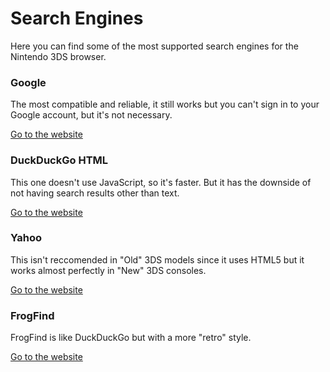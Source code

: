 # Search Engines

Here you can find some of the most supported search engines for the Nintendo 3DS browser.

### Google

The most compatible and reliable, it still works but you can't sign in to your Google account, but it's not necessary.

[Go to the website](https://google.com)

### DuckDuckGo HTML

This one doesn't use JavaScript, so it's faster. But it has the downside of not having search results other than text.

[Go to the website](https://html.duckduckgo.com/html/)

### Yahoo

This isn't reccomended in "Old" 3DS models since it uses HTML5 but it works almost perfectly in "New" 3DS consoles.

[Go to the website](https://yahoo.com/)

### FrogFind

FrogFind is like DuckDuckGo but with a more "retro" style.

[Go to the website](http://www.frogfind.com/)
